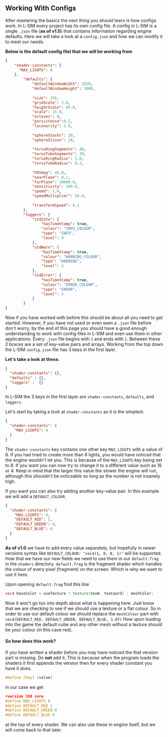 ## Working With Configs
After mastering the basics the next thing you should learn is how configs work.
In L-SIM every project has its own config file.
A config in L-SIM is a single `.json` file (**as of v1.0**) that contains information regarding engine defaults.
Here we will take a look at a `config.json` and how we can modify it to meet our needs.

**Below is the default config filel that we will be working from**
````json
{
    "shader-constants": {
      "MAX_LIGHTS": 8
    },
        "defaults": {
            "defaultWindowWidth": 1920,
            "defaultWindowHeight": 1080,
        
            "size": 256,
            "gridScale": 2.0,
            "heightScale": 80.0,
            "scale": 15.0,
            "octaves": 8,
            "persistence":0.5,
            "lacunarity": 2.0,
        
            "sphereStacks": 20,
            "sphereSlices": 20,
        
            "torusRingSegments": 40,
            "torusTubeSegments": 20,
            "torusRingRadius": 1.0,
            "torusTubeRadius": 0.3,
        
            "FOVdeg": 45.0,
            "nearPlane": 0.1,
            "farPlane": 10000.0,
            "sensitivity": 100.0,
            "speed": 1.0,
            "speedMultiplier": 50.0,
        
            "transformSpeed": 0.1
        },
        "loggers": {
            "stdInfo": {
                "hasTimeStamp": true,
                "colour": "INFO_COLOUR",
                "type": "INFO",
                "level": 0
            },
            "stdWarn": {
                "hasTimeStamp": true,
                "colour": "WARNING_COLOUR",
                "type": "WARNING",
                "level": 1
            },
            "stdError": {
                "hasTimeStamp": true,
                "colour": "ERROR_COLOUR",
                "type": "ERROR",
                "level": 2
            }
        }
}
````
Now if you have worked with before this should be about all you need to get started.
However, if you have not used or even seen a `.json` file before don't worry, by the end of this page you should have a good enough understanding to work with config files in L-SIM and even use them in other applications.
Every `.json` file begins with `{` and ends with `}`. Between these 2 braces are a set of key-value pairs and arrays.
Working from the top down the L-SIM `config.json` file has 3 keys in the first layer.

**Let's take a look at these.**
```json
{
  "shader-constants": {},
  "defaults" : {},
  "loggers" :  {}
}
```
In L-SIM the 3 keys in the first layer are `shader-constants`, `defaults`, and `loggers`.

Let's start by taking a look at `shader-constants` as it is the simplest.
```json
{
  "shader-constants": {
    "MAX_LIGHTS": 8
  }
}
```
The `shader-constants` key contains one other key `MAX_LIGHTS` with a value of 8.
If you had tried to create more than 8 lights, you would have noticed that the engine wouldn't let you.
This is because of the `MAX_LIGHTS` key being set to 8.
If you want you can now try to change it to a different value such as 16 or 4.
Keep in mind that the larger this value the slower the engine will run, although this shouldn't be noticeable so long as the number is not insanely high.

If you want you can also try adding another key-value pair. In this example we will add a `DEFAULT_COLOUR`.
```json
{
  "shader-constants": {
    "MAX_LIGHTS": 8,
    "DEFAULT_RED": 1,
    "DEFAULT_GREEN": 0,
    "DEFAULT_BLUE": 0
  }
}
```
**As of v1.0** we have to add every value separately, but hopefully in newer versions syntax like `DEFAULT_COLOUR: "vec4(1, 0, 0, 1)"` will be supported.
How that we have our new fields we need to  use them in our `default.frag` in the `shaders` directory.
`default.frag` is the fragment shader which handles the colour of every pixel (fragment) on the screen.
Which is why we want to use it here.

Upon opening `default.frag` find this line
```glsl
vec4 baseColor = useTexture ? texture(tex0, texCoord) : meshColor;
```
Now it won't go too into depth about what is happening here. Just know that we are checking to see if we should use a texture or a flat colour.
So in order to use our default colour we should replace the `meshColour` part with `vec4(DEFAULT_RED, DEFAULT_GREEN, DEFAULT_BLUE, 1.0f)`
How upon loading into the game the default cube and any other mesh without a texture should be your colour (in this case red).

#### So how does this work?
If you have written a shader before you may have noticed the that version part is missing.
Do **not** add it. This is because when the program loads the shaders it first appends the version then for every shader constant you have it does.

```cpp
#define [key] [value]
```

in our case we get

```cpp
#version 330 core
#define MAX_LIGHTS 8
#define DEFAULT_RED 1
#define DEFAULT_GREEN 0
#define DEFAULT_BLUE 0
```
at the top of every shader. We can also use these in engine itself, but we will come back to that later.